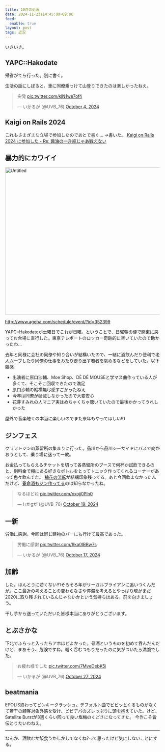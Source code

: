```yaml
---
title: 10月の近況
date: 2024-11-23T14:45:00+09:00
feed:
  enable: true
layout: post
tags: 近況
---
```


いきいき。

## YAPC::Hakodate

帰省がてら行った。別に書く。

生活の話にしぼると、車に同僚乗っけて山登りできたのは楽しかったねえ。

<blockquote class="twitter-tweet"><p lang="ja" dir="ltr">突発 <a href="https://t.co/kjN1we7of4">pic.twitter.com/kjN1we7of4</a></p>&mdash; いかるが (@UVB_76) <a href="https://twitter.com/UVB_76/status/1842214437115293721?ref_src=twsrc%5Etfw">October 4, 2024</a></blockquote> <script async src="https://platform.twitter.com/widgets.js" charset="utf-8"></script>

## Kaigi on Rails 2024

これもさまざまな立場で参加したのであとで書く...
→書いた。  [Kaigi on Rails 2024 に参加した - Re: 醤油の一升瓶じゃあ戦えない](https://uvb-76.hatenablog.com/entry/2024/11/23/170447)

## 暴力的にカワイイ

<a data-flickr-embed="true" href="https://www.flickr.com/photos/uvb_76/54158876818/in/datetaken-public/" title="Untitled"><img src="https://live.staticflickr.com/65535/54158876818_b414677683_w.jpg" width="640" height="480" alt="Untitled"/></a><script async src="//embedr.flickr.com/assets/client-code.js" charset="utf-8"></script>

http://www.ageha.com/schedule/event/?id=352399

YAPC::Hakodateが土曜日でこれが日曜。ということで、日曜朝の便で関東に戻ってお台場に直行した。東京テレポートのロッカー奇跡的に空いていたので助かったわ...

去年と同様に会社の同僚や知り合いが結構いたので、一緒に酒飲んだり便利で老人ムーブしたり同僚の仕事をみたり走り出す若者を眺めるなどをしていた。以下雑感

- 出演者に原口沙輔、Moe Shop、DÉ DÉ MOUSEと学マス曲作っている人が多くて、そこそこ回収できたので満足
- 原口沙輔の縦横無尽感すごかったねえ
- 今年は同僚が破滅しなかったので大変安心
- 花芽すみれの人マニア実はめちゃくちゃ聴いていたので最後かかってうれしかった

屋外で音楽聴くの本当に楽しいのでまた来年もやってほしい!!1

## ジンフェス

クラフトジンの蒸留所の集まりに行った。品川から品川シーサイドにバスで向かおうとして、乗り場に迷って一敗。

お金払ってもらえるチケットを切って各蒸留所のブースで何杯か試飲できるのと、別料金で棚にある好きなボトルをとってトニック作ってくれるコーナーがあって色々飲んでた。 [橘花の流転](https://yamato-kikka.shop-pro.jp/?pid=183087099)が結構印象残ってる。あと今回飲まなかったんだけど、[養命酒もジン作ってる](https://www.yomeishu-online.jp/cate/alchole/craftgin/)のは知らなかったね。

<blockquote class="twitter-tweet"><p lang="ja" dir="ltr">なるほどね <a href="https://t.co/oxojj0Pln0">pic.twitter.com/oxojj0Pln0</a></p>&mdash; Ɩ ıかʓが (@UVB_76) <a href="https://twitter.com/UVB_76/status/1847529557013991705?ref_src=twsrc%5Etfw">October 19, 2024</a></blockquote> <script async src="https://platform.twitter.com/widgets.js" charset="utf-8"></script>

## 一新

労働に感謝。今回は同じ建物のバーにも行けて最高であった。

<blockquote class="twitter-tweet"><p lang="ja" dir="ltr">労働に感謝 <a href="https://t.co/9ka0IBBw7s">pic.twitter.com/9ka0IBBw7s</a></p>&mdash; いかるが (@UVB_76) <a href="https://twitter.com/UVB_76/status/1846893229607997907?ref_src=twsrc%5Etfw">October 17, 2024</a></blockquote> <script async src="https://platform.twitter.com/widgets.js" charset="utf-8"></script>

## 加齢

した。ほんとうに若くない!!1そろそろ年がリーガルブライアンに追いつくんだが。ここ最近の考えることの変わらなさや停滞を考えるとやっぱり魂がまだ2020に取り残されているんじゃないかという気持ちはある。前を向きましょう。

干し芋から送っていただいた皆様本当にありがとうございます。

## とぶさかな

下北でふらっと入ったらアホほどよかった。骨酒というものを初めて呑んだんだけど、まあそう、危険ですね。軽く呑むつもりだったのに気がついたら満腹でした。

<blockquote class="twitter-tweet"><p lang="ja" dir="ltr">お疲れ様でした <a href="https://t.co/7MveDebK5i">pic.twitter.com/7MveDebK5i</a></p>&mdash; いかるが (@UVB_76) <a href="https://twitter.com/UVB_76/status/1850460594165715056?ref_src=twsrc%5Etfw">October 27, 2024</a></blockquote> <script async src="https://platform.twitter.com/widgets.js" charset="utf-8"></script>

## beatmania

EPOLIS終わってピンキークラッシュ。デフォルト曲でビビッとくるものがなくて若干の顧客対象外感を受け、ビビデバのズレっぷりに頭を抱えていた。けど、Satellite Burstが3週くらい回って良い塩梅のくどさになってきた。 今作こそ皆伝とりたいわねえ。

------------------

なんか、酒飲むか飯食うかしかしてなくね?って思ったけど気にしないことにする。
